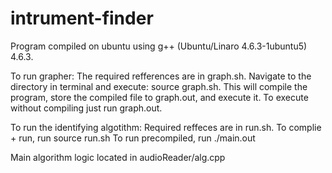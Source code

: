 intrument-finder
================

Program compiled on ubuntu using g++ (Ubuntu/Linaro 4.6.3-1ubuntu5) 4.6.3.

To run grapher:
The required refferences are in graph.sh.
Navigate to the directory in terminal and execute:
  source graph.sh.
This will compile the program, store the compiled file to graph.out, and execute it.
To execute without compiling just run graph.out.

To run the identifying algotithm:
Required reffeces are in run.sh.
To complie + run, run
  source run.sh
To run precompiled, run
  ./main.out
  
Main algorithm logic located in audioReader/alg.cpp
